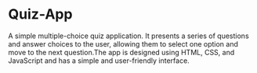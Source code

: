 # Quiz-App
A simple multiple-choice quiz application. It presents a series of questions and answer choices to the user, allowing them to select one option and move to the next question.The app is designed using HTML, CSS, and JavaScript and has a simple and user-friendly interface.
